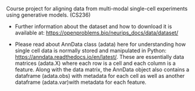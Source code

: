 Course project for aligning data from multi-modal single-cell experiments using generative models. (CS236)

- Further information about the dataset and how to download it is available at:
https://openproblems.bio/neurips_docs/data/dataset/ 

- Please read about AnnData class (adata) here for understanding how single cell data is normally stored and manipulated in Python:
https://anndata.readthedocs.io/en/latest/.
  These are essentially data matrices (adata.X) where each row is a cell and each column is a feature. Along with the data matrix, the AnnData object also contains a dataframe (adata.obs) with metadata for each cell as well as another dataframe (adata.var)with metadata for each feature.

